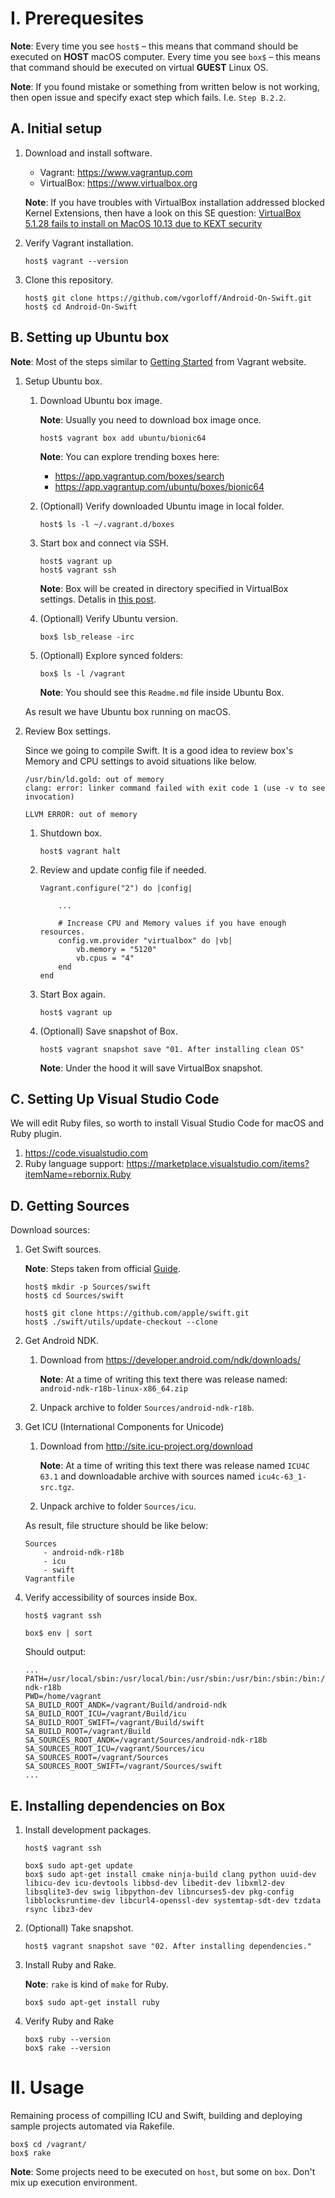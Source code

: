 I. Prerequesites
================

**Note**: Every time you see `host$` – this means that command should be executed on **HOST** macOS computer. Every time you see `box$` – this means that command should be executed on virtual **GUEST** Linux OS.

**Note**: If you found mistake or something from written below is not working, then open issue and specify exact step which fails. I.e. `Step B.2.2`.

A. Initial setup
----------------

1. Download and install software.

    - Vagrant: https://www.vagrantup.com
    - VirtualBox: https://www.virtualbox.org

    **Note**: If you have troubles with VirtualBox installation addressed blocked Kernel Extensions, then have a look on this SE question: [VirtualBox 5.1.28 fails to install on MacOS 10.13 due to KEXT security](https://apple.stackexchange.com/questions/301303/virtualbox-5-1-28-fails-to-install-on-macos-10-13-due-to-kext-security)
    
2. Verify Vagrant installation.


    ```
    host$ vagrant --version
    ```
    
3. Clone this repository.

    ```
    host$ git clone https://github.com/vgorloff/Android-On-Swift.git
    host$ cd Android-On-Swift
    ```
    
B. Setting up Ubuntu box
------------------------

**Note**: Most of the steps similar to [Getting Started](https://www.vagrantup.com/intro/getting-started/index.html) from Vagrant website.

1. Setup Ubuntu box.

    1. Download Ubuntu box image.

        **Note**: Usually you need to download box image once.
    
        ```
        host$ vagrant box add ubuntu/bionic64
        ```
    
        **Note**: You can explore trending boxes here:

        - https://app.vagrantup.com/boxes/search
        - https://app.vagrantup.com/ubuntu/boxes/bionic64

    2. (Optionall) Verify downloaded Ubuntu image in local folder.

        ```
        host$ ls -l ~/.vagrant.d/boxes
        ```

    3. Start box and connect via SSH.

        ```
        host$ vagrant up
        host$ vagrant ssh
        ```

        **Note**: Box will be created in directory specified in VirtualBox settings. Detalis in [this post](http://www.thisprogrammingthing.com/2013/changing-the-directory-vagrant-stores-the-vms-in/).

    4. (Optionall) Verify Ubuntu version.

        ```
        box$ lsb_release -irc
        ```

    5. (Optionall) Explore synced folders:

        ```
        box$ ls -l /vagrant
        ```
        
        **Note**: You should see this `Readme.md` file inside Ubuntu Box.

    As result we have Ubuntu box running on macOS.  

2. Review Box settings.

    Since we going to compile Swift. It is a good idea to review box's Memory and CPU settings to avoid situations like below.

    ```
    /usr/bin/ld.gold: out of memory
    clang: error: linker command failed with exit code 1 (use -v to see invocation)
    ```

    ```
    LLVM ERROR: out of memory
    ```

    
    1. Shutdown box.

        ```
        host$ vagrant halt
        ```

    2. Review and update config file if needed.

        ```
        Vagrant.configure("2") do |config|
        
            ...
            
            # Increase CPU and Memory values if you have enough resources.
            config.vm.provider "virtualbox" do |vb|
                vb.memory = "5120"
                vb.cpus = "4"
            end
        end
        ```

    3. Start Box again.

        ```
        host$ vagrant up
        ```

    4. (Optionall) Save snapshot of Box.

        ```
        host$ vagrant snapshot save "01. After installing clean OS"
        ```

        **Note**: Under the hood it will save VirtualBox snapshot.

C. Setting Up Visual Studio Code
--------------------------------

We will edit Ruby files, so worth to install Visual Studio Code for macOS and Ruby plugin.

1. https://code.visualstudio.com
2. Ruby language support: https://marketplace.visualstudio.com/items?itemName=rebornix.Ruby

D. Getting Sources
------------------

Download sources:

1. Get Swift sources.

    **Note**: Steps taken from official [Guide](https://github.com/apple/swift).

    ```
    host$ mkdir -p Sources/swift
    host$ cd Sources/swift

    host$ git clone https://github.com/apple/swift.git
    host$ ./swift/utils/update-checkout --clone
    ```


2. Get Android NDK.

    1. Download from https://developer.android.com/ndk/downloads/

        **Note**: At a time of writing this text there was release named: `android-ndk-r18b-linux-x86_64.zip`

    2. Unpack archive to folder `Sources/android-ndk-r18b`.


3. Get ICU (International Components for Unicode)

    1. Download from http://site.icu-project.org/download

        **Note**: At a time of writing this text there was release named `ICU4C 63.1` and downloadable archive with sources named `icu4c-63_1-src.tgz`.

    2. Unpack archive to folder `Sources/icu`.

    As result, file structure should be like below:

    ```
    Sources
        - android-ndk-r18b
        - icu
        - swift
    Vagrantfile
    ```


4. Verify accessibility of sources inside Box.

    ```
    host$ vagrant ssh
    
    box$ env | sort
    ```

    Should output:
    
    ```
    ...
    PATH=/usr/local/sbin:/usr/local/bin:/usr/sbin:/usr/bin:/sbin:/bin:/usr/games:/usr/local/games:/snap/bin:/vagrant/Sources/android-ndk-r18b
    PWD=/home/vagrant
    SA_BUILD_ROOT_ANDK=/vagrant/Build/android-ndk
    SA_BUILD_ROOT_ICU=/vagrant/Build/icu
    SA_BUILD_ROOT_SWIFT=/vagrant/Build/swift
    SA_BUILD_ROOT=/vagrant/Build
    SA_SOURCES_ROOT_ANDK=/vagrant/Sources/android-ndk-r18b
    SA_SOURCES_ROOT_ICU=/vagrant/Sources/icu
    SA_SOURCES_ROOT=/vagrant/Sources
    SA_SOURCES_ROOT_SWIFT=/vagrant/Sources/swift
    ...
    ```

E. Installing dependencies on Box
---------------------------------------

1. Install development packages.

    ```
    host$ vagrant ssh

    box$ sudo apt-get update
    box$ sudo apt-get install cmake ninja-build clang python uuid-dev libicu-dev icu-devtools libbsd-dev libedit-dev libxml2-dev libsqlite3-dev swig libpython-dev libncurses5-dev pkg-config libblocksruntime-dev libcurl4-openssl-dev systemtap-sdt-dev tzdata rsync libz3-dev
    ```

2. (Optionall) Take snapshot.

    ```
    host$ vagrant snapshot save "02. After installing dependencies."
    ```

3. Install Ruby and Rake.

    **Note**: `rake` is kind of `make` for Ruby.

    ```
    box$ sudo apt-get install ruby
    ```
    
4. Verify Ruby and Rake

    ```
    box$ ruby --version
    box$ rake --version
    ```

    
II. Usage
=========

Remaining process of compilling ICU and Swift, building and deploying sample projects automated via Rakefile.

```
box$ cd /vagrant/
box$ rake
```

**Note**: Some projects need to be executed on `host`, but some on `box`. Don't mix up execution environment.
